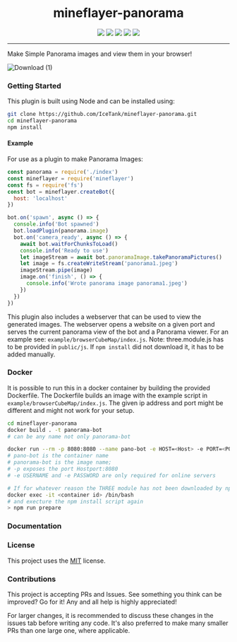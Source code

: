 <h1 align="center">mineflayer-panorama</h1>

<p align="center">
 
  <img src="https://img.shields.io/npm/v/mineflayer-panorama" />
  <img src="https://img.shields.io/github/repo-size/IceTank/mineflayer-panorama" />
  <img src="https://img.shields.io/npm/dm/mineflayer-panorama" />
  <img src="https://img.shields.io/github/contributors/IceTank/mineflayer-panorama" />
  <img src="https://img.shields.io/github/license/IceTank/mineflayer-panorama" />
</p>

---
Make Simple Panorama images and view them in your browser!

![Download (1)](https://user-images.githubusercontent.com/61137113/113225697-8b005c00-928e-11eb-8bef-4ee1251cabdb.png)

### Getting Started

This plugin is built using Node and can be installed using:

```bash
git clone https://github.com/IceTank/mineflayer-panorama.git
cd mineflayer-panorama
npm install
```

#### Example

For use as a plugin to make Panorama Images:
```js
const panorama = require('./index')
const mineflayer = require('mineflayer')
const fs = require('fs')
const bot = mineflayer.createBot({
  host: 'localhost'
})

bot.on('spawn', async () => {
  console.info('Bot spawned')
  bot.loadPlugin(panorama.image)
  bot.on('camera_ready', async () => {
    await bot.waitForChunksToLoad()
    console.info('Ready to use')
    let imageStream = await bot.panoramaImage.takePanoramaPictures()
    let image = fs.createWriteStream('panorama1.jpeg')
    imageStream.pipe(image)
    image.on('finish', () => {
      console.info('Wrote panorama image panorama1.jpeg')
    })
  })
})
```

This plugin also includes a webserver that can be used to view the generated images.
The webserver opens a website on a given port and serves the current panorama view of the bot and a Panorama viewer.
For an example see: `example/browserCubeMap/index.js`. 
Note: three.module.js has to be provided in `public/js`. If `npm install` did not download it, it has to be added manually. 

### Docker

It is possible to run this in a docker container by building the provided Dockerfile. 
The Dockerfile builds an image with the example script in `example/browserCubeMap/index.js`. The given ip address and port might be different and might not work for your setup.

```bash
cd mineflayer-panorama
docker build . -t panorama-bot 
# can be any name not only panorama-bot

docker run --rm -p 8080:8080 --name pano-bot -e HOST=<Host> -e PORT=<PORT> -e USERNAME=<username> -e PASSWORD=<password> panorama-bot 
# pano-bot is the container name
# panorama-bot is the image name; 
# -p exposes the port Hostport:8080
# -e USERNAME and -e PASSWORD are only required for online servers

# If for whatever reason the THREE module has not been downloaded by npm you can navigate into the container:
docker exec -it <container id> /bin/bash 
# and execture the npm install script again
> npm run prepare
```


### Documentation

### License

This project uses the [MIT](https://github.com/TheDudeFromCI/mineflayer-plugin-template/blob/master/LICENSE) license.

### Contributions

This project is accepting PRs and Issues. See something you think can be improved? Go for it! Any and all help is highly appreciated!

For larger changes, it is recommended to discuss these changes in the issues tab before writing any code. It's also preferred to make many smaller PRs than one large one, where applicable.
